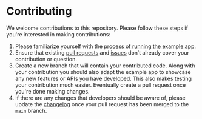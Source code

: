 # Contributing

We welcome contributions to this repository. Please follow these steps if you're
interested in making contributions:

1. Please familiarize yourself with
   the [process of running the example app](https://github.com/trackasia/flutter-trackasia-gl#running-the-example-app).
2. Ensure that
   existing [pull requests](https://github.com/trackasia/flutter-trackasia-gl/pulls)
   and [issues](https://github.com/trackasia/flutter-trackasia-gl/issues) don’t
   already cover your contribution or question.
3. Create a new branch that will contain your contributed code. Along with your
   contribution you should also adapt the example app to showcase any new
   features or APIs you have developed. This also makes testing your
   contribution much easier. Eventually create a pull request once you're done
   making changes.
4. If there are any changes that developers should be aware of, please update
   the [changelog](https://github.com/trackasia/flutter-trackasia-gl/blob/master/CHANGELOG.md)
   once your pull request has been merged to the `main` branch.
